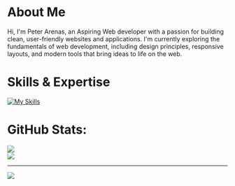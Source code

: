 # About Me

Hi, I'm Peter Arenas, an Aspiring Web developer with a passion for building clean, user-friendly websites and applications. I'm currently exploring the fundamentals of web development, including design principles, responsive layouts, and modern tools that bring ideas to life on the web.

# Skills & Expertise

[![My Skills](https://skillicons.dev/icons?i=html,css,js,php,kotlin,react,laravel,mysql,git,github)](https://skillicons.dev)

# GitHub Stats:
![](https://nirzak-streak-stats.vercel.app/?user=Petsyy&theme=dark&hide_border=false)<br/>
![](https://github-readme-stats.vercel.app/api/top-langs/?username=Petsyy&theme=dark&hide_border=false&include_all_commits=false&count_private=false&layout=compact)

---
[![](https://visitcount.itsvg.in/api?id=Petsyy&icon=0&color=0)](https://visitcount.itsvg.in)

